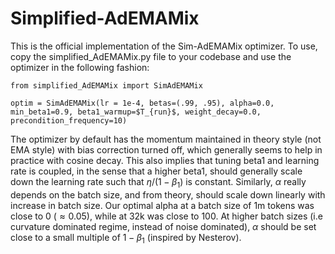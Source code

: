 # Simplified-AdEMAMix

This is the official implementation of the Sim-AdEMAMix optimizer. To use, copy the simplified_AdEMAMix.py file to your codebase and use the optimizer in the following fashion:

```
from simplified_AdEMAMix import SimAdEMAMix

optim = SimAdEMAMix(lr = 1e-4, betas=(.99, .95), alpha=0.0, min_beta1=0.9, beta1_warmup=$T_{run}$, weight_decay=0.0, precondition_frequency=10)
```

The optimizer by default has the momentum maintained in theory style (not EMA style) with bias correction turned off, which generally seems to help in practice with cosine decay. This also implies that tuning beta1 and learning rate is coupled, in the sense that a higher beta1, should generally scale down the learning rate such that $\eta/(1-\beta_1)$ is constant. Similarly, $\alpha$ really depends on the batch size, and from theory, should scale down linearly with increase in batch size. Our optimal alpha at a batch size of 1m tokens was close to 0 ($\approx 0.05$), while at 32k was close to 100. At higher batch sizes (i.e curvature dominated regime, instead of noise dominated), $\alpha$ should be set close to a small multiple of $1-\beta_1$ (inspired by Nesterov).


